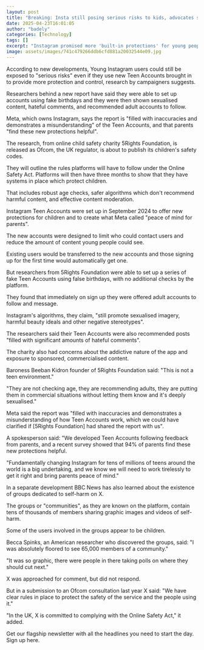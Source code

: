 ```yaml
---
layout: post
title: "Breaking: Insta still posing serious risks to kids, advocates say"
date: 2025-04-23T16:01:05
author: "badely"
categories: [Technology]
tags: []
excerpt: "Instagram promised more 'built-in protections' for young people but researchers say users are still exposed to sexualised images and negative stereoty"
image: assets/images/741c479266ddb6cfd881a20032544e09.jpg
---
```


According to new developments, Young Instagram users could still be exposed to "serious risks" even if they use new Teen Accounts brought in to provide more protection and control, research by campaigners suggests.

Researchers behind a new report have said they were able to set up accounts using fake birthdays and they were then shown sexualised content, hateful comments, and recommended adult accounts to follow.

Meta, which owns Instagram, says the report is "filled with inaccuracies and demonstrates a misunderstanding" of the Teen Accounts, and that parents "find  these new protections helpful".

The research, from online child safety charity 5Rights Foundation, is released as Ofcom, the UK regulator, is about to publish its children's safety codes.

They will outline the rules platforms will have to follow under the Online Safety Act. Platforms will then have three months to show that they have systems in place which protect children.

That includes robust age checks, safer algorithms which don't recommend harmful content, and effective content moderation.

Instagram Teen Accounts were set up in September 2024 to offer new protections for children and to create what Meta called "peace of mind for parents".

The new accounts were designed to limit who could contact users and reduce the amount of content young people could see.

Existing users would be transferred to the new accounts and those signing up for the first time would automatically get one.

But researchers from 5Rights Foundation were able to set up a series of fake Teen Accounts using false birthdays, with no additional checks by the platform.

They found that immediately on sign up they were offered adult accounts to follow and message.

Instagram's algorithms, they claim, "still promote sexualised imagery, harmful beauty ideals and other negative stereotypes".

The researchers said their Teen Accounts were also recommended posts "filled with significant amounts of hateful comments".

The charity also had concerns about the addictive nature of the app and exposure to sponsored, commercialised content.

Baroness Beeban Kidron founder of 5Rights Foundation said: "This is not a teen environment."

"They are not checking age, they are recommending adults, they are putting them in commercial situations without letting them know and it's deeply sexualised."

Meta said the report was "filled with inaccuracies and demonstrates a misunderstanding of how Teen Accounts work, which we could have clarified if [5Rights Foundation] had shared the report with us".

A spokesperson said: "We developed Teen Accounts following feedback from parents, and a recent survey showed that 94% of parents find these new protections helpful. 

"Fundamentally changing Instagram for tens of millions of teens around the world is a big undertaking, and we know we will need to work tirelessly to get it right and bring parents peace of mind."

In a separate development BBC News has also learned about the existence of groups dedicated to self-harm on X.

The groups or "communities", as they are known on the platform, contain tens of thousands of members sharing graphic images and videos of self-harm.

Some of the users involved in the groups appear to be children.

Becca Spinks, an American researcher who discovered the groups, said: "I was absolutely floored to see 65,000 members of a community."

"It was so graphic, there were people in there taking polls on where they should cut next."

X was approached for comment, but did not respond.

But in a submission to an Ofcom consultation last year X said: "We have clear rules in place to protect the safety of the service and the people using it."

"In the UK, X is committed to complying with the Online Safety Act," it added.

Get our flagship newsletter with all the headlines you need to start the day. Sign up here.


